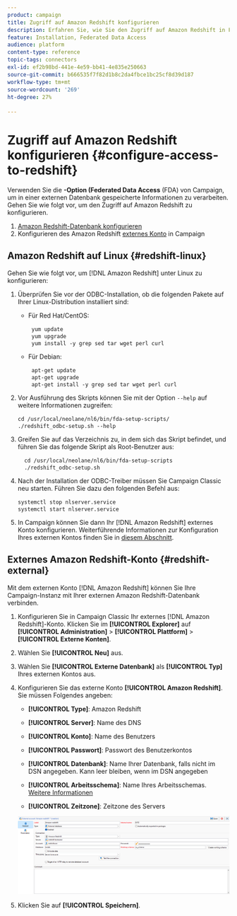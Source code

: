```yaml
---
product: campaign
title: Zugriff auf Amazon Redshift konfigurieren
description: Erfahren Sie, wie Sie den Zugriff auf Amazon Redshift in FDA konfigurieren
feature: Installation, Federated Data Access
audience: platform
content-type: reference
topic-tags: connectors
exl-id: ef2b98bd-441e-4e59-bb41-4e835e250663
source-git-commit: b666535f7f82d1b8c2da4fbce1bc25cf8d39d187
workflow-type: tm+mt
source-wordcount: '269'
ht-degree: 27%

---
```


# Zugriff auf Amazon Redshift konfigurieren {#configure-access-to-redshift}

Verwenden Sie die **-Option (Federated Data Access** (FDA) von Campaign, um in einer externen Datenbank gespeicherte Informationen zu verarbeiten. Gehen Sie wie folgt vor, um den Zugriff auf Amazon Redshift zu konfigurieren.

1. [Amazon Redshift-Datenbank konfigurieren](#configuring-redshift)
1. Konfigurieren des Amazon Redshift [externes Konto](#redshift-external) in Campaign

## Amazon Redshift auf Linux {#redshift-linux}

Gehen Sie wie folgt vor, um [!DNL Amazon Redshift] unter Linux zu konfigurieren:

1. Überprüfen Sie vor der ODBC-Installation, ob die folgenden Pakete auf Ihrer Linux-Distribution installiert sind:

   * Für Red Hat/CentOS:

     ```
      yum update
      yum upgrade
      yum install -y grep sed tar wget perl curl
     ```

   * Für Debian:

     ```
      apt-get update
      apt-get upgrade
      apt-get install -y grep sed tar wget perl curl
     ```

1. Vor Ausführung des Skripts können Sie mit der Option `--help` auf weitere Informationen zugreifen:

   ```
   cd /usr/local/neolane/nl6/bin/fda-setup-scripts/
   ./redshift_odbc-setup.sh --help
   ```

1. Greifen Sie auf das Verzeichnis zu, in dem sich das Skript befindet, und führen Sie das folgende Skript als Root-Benutzer aus:

   ```
     cd /usr/local/neolane/nl6/bin/fda-setup-scripts
     ./redshift_odbc-setup.sh
   ```

1. Nach der Installation der ODBC-Treiber müssen Sie Campaign Classic neu starten. Führen Sie dazu den folgenden Befehl aus:

   ```
   systemctl stop nlserver.service
   systemctl start nlserver.service
   ```

1. In Campaign können Sie dann Ihr [!DNL Amazon Redshift] externes Konto konfigurieren. Weiterführende Informationen zur Konfiguration Ihres externen Kontos finden Sie in [diesem Abschnitt](#redshift-external).

## Externes Amazon Redshift-Konto {#redshift-external}

Mit dem externen Konto [!DNL Amazon Redshift] können Sie Ihre Campaign-Instanz mit Ihrer externen Amazon Redshift-Datenbank verbinden.

1. Konfigurieren Sie in Campaign Classic Ihr externes [!DNL Amazon Redshift]-Konto. Klicken Sie im **[!UICONTROL Explorer]** auf **[!UICONTROL Administration]** > **[!UICONTROL Plattform]** > **[!UICONTROL Externe Konten]**.

1. Wählen Sie **[!UICONTROL Neu]** aus.

1. Wählen Sie **[!UICONTROL Externe Datenbank]** als **[!UICONTROL Typ]** Ihres externen Kontos aus.

1. Konfigurieren Sie das externe Konto **[!UICONTROL Amazon Redshift]**. Sie müssen Folgendes angeben:

   * **[!UICONTROL Type]**: Amazon Redshift

   * **[!UICONTROL Server]**: Name des DNS

   * **[!UICONTROL Konto]**: Name des Benutzers

   * **[!UICONTROL Passwort]**: Passwort des Benutzerkontos

   * **[!UICONTROL Datenbank]**: Name Ihrer Datenbank, falls nicht im DSN angegeben. Kann leer bleiben, wenn im DSN angegeben

   * **[!UICONTROL Arbeitsschema]**: Name Ihres Arbeitsschemas. [Weitere Informationen](https://docs.aws.amazon.com/redshift/latest/dg/r_Schemas_and_tables.html)

   * **[!UICONTROL Zeitzone]**: Zeitzone des Servers

   ![](assets/amazon_redshift.png)

1. Klicken Sie auf **[!UICONTROL Speichern]**.

